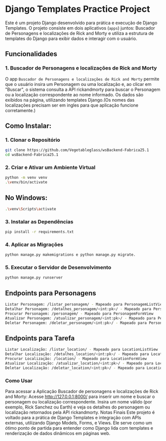 # Django Templates Practice Project

Este é um projeto Django desenvolvido para prática e execução de Django Templates. O projeto consiste em dois aplicativos (`apps`) juntos: Buscador de Personagens e localizações de Rick and Morty e utiliza a estrutura de templates do Django para exibir dados e interagir com o usuário.

## Funcionalidades

### 1. **Buscador de Personagens e localizações de Rick and Morty**
O app `Buscador de Personagens e localizações de Rick and Morty` permite que o usuário insira um Personagem ou uma localização e, ao clicar em "Buscar", o sistema consulta a API rickandmorty para buscar o Personagem ou a localização correspondente ao nome informado. Os dados são exibidos na página, utilizando templates Django.(Os nomes das localizações precisam ser em ingles para que aplicação funcione corretamente.)


## Como Instalar:

### 1. Clonar o Repositório

```bash
git clone https://github.com/Vegetableglass/wsBackend-Fabrica25.1
cd wsBackend-Fabrica25.1
```
### 2. Criar e Ativar um Ambiente Virtual
```bash
python -m venv venv
.\venv/bin/activate 
```
## No Windows: 
```bash
.\venv\Scripts\activate
```

### 3. Instalar as Dependências
```bash
pip install -r requirements.txt
```
### 4. Aplicar as Migrações
```bash
python manage.py makemigrations e python manage.py migrate.
```
### 5. Executar o Servidor de Desenvolvimento
```bash
python manage.py runserver
```
## Endpoints para Personagens
```bash
Listar Personagem: /listar_personagem/ - Mapeado para PersonagemListView
Detalhar Personagem: /detalhes_personagem/<int:pk>/ - Mapeado para PersonagemDetailView
Procurar Personagem: /personagem/ - Mapeado para PersonagemFormView
Atualizar Personagem: /atualizar_personagem/<int:pk>/ - Mapeado para PersonagemUpdateView
Deletar Personagem: /deletar_personagem/<int:pk>/ - Mapeado para PersonagemDeleteView
```
## Endpoints para Tarefa
```bash
Listar Localização: /listar_location/ - Mapeado para LocationListView
Detalhar Localização: /detalhes_location/<int:pk>/ - Mapeado para LocationDetailView
Procurar Localização: /location/ - Mapeado para LocationFormView
Atualizar Localização: /atualizar_location/<int:pk>/ - Mapeado para LocationUpdateView
Deletar Localização: /deletar_location/<int:pk>/ - Mapeado para LocationDeleteView
```

### **Como Usar**
Para acessar a Aplicação
Buscador de personagens e localizações de Rick and Morty: Acesse http://127.0.0.1:8000/ para inserir um nome e buscar o personagem ou localização correspondente. Insira um nome válido (por exemplo, Rick Sanchez ou Earth) e veja os detalhes do personagem ou localização retornados pela API rickandmorty.
Notas Finais
Este projeto é voltado para a prática de Django Templates e integração com APIs externas, utilizando Django Models, Forms, e Views. Ele serve como um ótimo ponto de partida para entender como Django lida com templates e renderização de dados dinâmicos em páginas web.